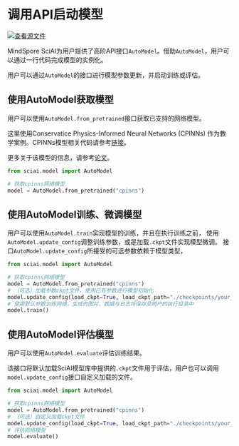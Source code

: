 # 调用API启动模型

[![查看源文件](https://mindspore-website.obs.cn-north-4.myhuaweicloud.com/website-images/r2.2/resource/_static/logo_source.svg)](https://gitee.com/mindspore/docs/blob/r2.2/docs/sciai/docs/source_zh_cn/launch_with_api.md)&nbsp;&nbsp;

MindSpore SciAI为用户提供了高阶API接口`AutoModel`。借助`AutoModel`，用户可以通过一行代码完成模型的实例化。

用户可以通过`AutoModel`的接口进行模型参数更新，并启动训练或评估。

## 使用AutoModel获取模型

用户可以使用`AutoModel.from_pretrained`接口获取已支持的网络模型。

这里使用Conservatice Physics-Informed Neural Networks (CPINNs) 作为教学案例。CPINNs模型相关代码请参考[链接](https://gitee.com/mindspore/mindscience/tree/r0.5/SciAI/sciai/model/cpinns)。

更多关于该模型的信息，请参考[论文](https://www.sciencedirect.com/science/article/abs/pii/S0045782520302127)。

```python
from sciai.model import AutoModel

# 获取cpinns网络模型
model = AutoModel.from_pretrained("cpinns")
```

## 使用AutoModel训练、微调模型

用户可以使用`AutoModel.train`实现模型的训练，并且在执行训练之前，
使用`AutoModel.update_config`调整训练参数，或是加载`.ckpt`文件实现模型微调。
接口`AutoModel.update_config`所接受的可选参数依赖于模型类型，

```python
from sciai.model import AutoModel

# 获取cpinns网络模型
model = AutoModel.from_pretrained("cpinns")
# （可选）加载参数ckpt文件，使用已有参数进行模型初始化
model.update_config(load_ckpt=True, load_ckpt_path="./checkpoints/your_file.ckpt", epochs=500)
# 使用默认参数训练网络，生成的图片、数据与日志将保存至用户的执行目录中
model.train()
```

## 使用AutoModel评估模型

用户可以使用`AutoModel.evaluate`评估训练结果。

该接口将默认加载SciAI模型库中提供的`.ckpt`文件用于评估，用户也可以调用`model.update_config`接口自定义加载的文件。

```python
from sciai.model import AutoModel

# 获取cpinns网络模型
model = AutoModel.from_pretrained("cpinns")
# （可选）自定义加载ckpt文件
model.update_config(load_ckpt=True, load_ckpt_path="./checkpoints/your_file.ckpt")
# 评估网络模型
model.evaluate()
```
